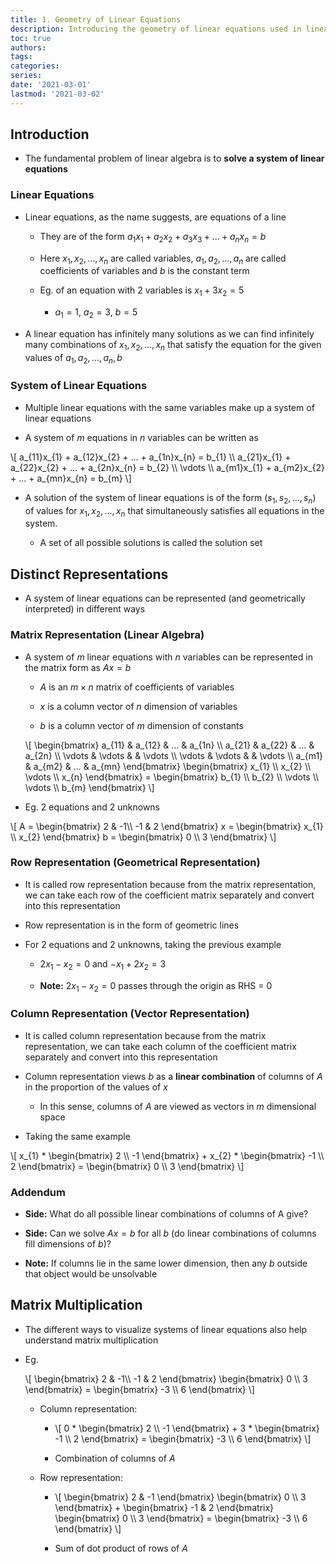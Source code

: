 ```yaml
---
title: 1. Geometry of Linear Equations
description: Introducing the geometry of linear equations used in linear algebra
toc: true
authors:
tags:
categories:
series:
date: '2021-03-01'
lastmod: '2021-03-02'
---
```


## Introduction

- The fundamental problem of linear algebra is to **solve a system of linear equations**

### Linear Equations

- Linear equations, as the name suggests, are equations of a line

    - They are of the form $a_1x_1 + a_2x_2 + a_3x_3 + ... + a_nx_n = b$

    - Here $x_1, x_2, ..., x_n$ are called variables, $a_1, a_2, ..., a_n$ are called coefficients of variables and $b$ is the constant term

    - Eg. of an equation with $2$ variables is $x_1 + 3x_2 = 5$

        - $a_1 = 1$, $a_2 = 3$, $b = 5$

- A linear equation has infinitely many solutions as we can find infinitely many combinations of $x_1, x_2, ..., x_n$ that satisfy the equation for the given values of $a_1, a_2, ..., a_n, b$

### System of Linear Equations

- Multiple linear equations with the same variables make up a system of linear equations

- A system of $m$ equations in $n$ variables can be written as

<div>
\[
    a_{11}x_{1} + a_{12}x_{2} + ... + a_{1n}x_{n} = b_{1} \\
    a_{21}x_{1} + a_{22}x_{2} + ... + a_{2n}x_{n} = b_{2} \\
    \vdots \\
    a_{m1}x_{1} + a_{m2}x_{2} + ... + a_{mn}x_{n} = b_{m}
\]
</div>

- A solution of the system of linear equations is of the form $(s_1, s_2, ..., s_n)$ of values for $x_{1}, x_{2}, ..., x_{n}$ that simultaneously satisfies all equations in the system.

    - A set of all possible solutions is called the solution set

## Distinct Representations

- A system of linear equations can be represented (and geometrically interpreted) in different ways

### Matrix Representation (Linear Algebra)

- A system of $m$ linear equations with $n$ variables can be represented in the matrix form as $Ax = b$

    - $A$ is an $m \times n$ matrix of coefficients of variables

    - $x$ is a column vector of $n$ dimension of variables

    - $b$ is a column vector of $m$ dimension of constants
    
    <div>
    \[
        \begin{bmatrix}
        a_{11} & a_{12} & ... & a_{1n} \\
        a_{21} & a_{22} & ... & a_{2n} \\
        \vdots & \vdots & & \vdots \\
        \vdots & \vdots & & \vdots \\
        a_{m1} & a_{m2} & ... & a_{mn}
        \end{bmatrix}
        \begin{bmatrix}
        x_{1} \\ x_{2} \\ \vdots \\ x_{n}
        \end{bmatrix} = 
        \begin{bmatrix}
        b_{1} \\ b_{2} \\ \vdots \\ \vdots \\ b_{m}
        \end{bmatrix}
    \]
    </div>

- Eg. $2$ equations and $2$ unknowns
<div>\[
        A = \begin{bmatrix}
        2 & -1\\
        -1 & 2
        \end{bmatrix}
        x = \begin{bmatrix}
        x_{1} \\
        x_{2}
        \end{bmatrix}
        b = \begin{bmatrix}
        0 \\
        3
        \end{bmatrix}
        \]</div>

### Row Representation (Geometrical Representation)

- It is called row representation because from the matrix representation, we can take each row of the coefficient matrix separately and convert into this representation

- Row representation is in the form of geometric lines

- For $2$ equations and $2$ unknowns, taking the previous example

    - $2x_{1} - x_{2} = 0$ and $-x_{1} + 2x_{2} = 3$

    - **Note:** $2x_{1} - x_{2} = 0$ passes through the origin as RHS = 0

### Column Representation (Vector Representation)

- It is called column representation because from the matrix representation, we can take each column of the coefficient matrix separately and convert into this representation

- Column representation views $b$ as a **linear combination** of columns of $A$ in the proportion of the values of $x$

    - In this sense, columns of $A$ are viewed as vectors in $m$ dimensional space

- Taking the same example

<div>
\[
    x_{1} * \begin{bmatrix}
    2 \\
    -1
    \end{bmatrix} + x_{2} * \begin{bmatrix}
    -1 \\
    2
    \end{bmatrix} = \begin{bmatrix}
    0 \\
    3
    \end{bmatrix}
\]
</div>

### Addendum

- **Side:** What do all possible linear combinations of columns of A give?

- **Side:** Can we solve $Ax = b$ for all $b$ (do linear combinations of columns fill dimensions of $b$)?

- **Note:** If columns lie in the same lower dimension, then any $b$ outside that object would be unsolvable

## Matrix Multiplication

- The different ways to visualize systems of linear equations also help understand matrix multiplication

- Eg. 
    <div>\[
        \begin{bmatrix}
        2 & -1\\
        -1 & 2
        \end{bmatrix}
        \begin{bmatrix}
        0 \\
        3
        \end{bmatrix} = 
        \begin{bmatrix}
        -3 \\
        6
        \end{bmatrix}
        \]</div>

    - Column representation:
        - <div>\[
            0 * \begin{bmatrix}
            2 \\
            -1
            \end{bmatrix} + 3 * \begin{bmatrix}
            -1 \\
            2
            \end{bmatrix} = \begin{bmatrix}
            -3 \\
            6
            \end{bmatrix}
            \]</div>

        - Combination of columns of $A$
    
    - Row representation:
        - <div>\[
            \begin{bmatrix}
            2 & -1
            \end{bmatrix}
            \begin{bmatrix}
            0 \\
            3
            \end{bmatrix} + 
            \begin{bmatrix}
            -1 & 2
            \end{bmatrix}
            \begin{bmatrix}
            0 \\
            3
            \end{bmatrix} = \begin{bmatrix}
            -3 \\
            6
            \end{bmatrix}
            \]</div>

        - Sum of dot product of rows of $A$
